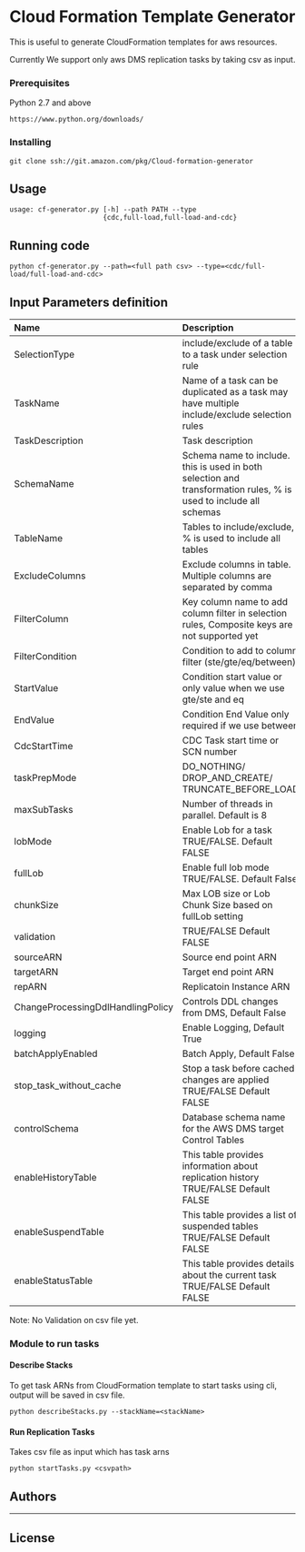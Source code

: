 # Cloud Formation Template Generator

This is useful to generate CloudFormation templates for aws resources. 

Currently We support only aws DMS replication tasks by taking csv as input.

### Prerequisites

Python 2.7 and above

```
https://www.python.org/downloads/
```

### Installing


```
git clone ssh://git.amazon.com/pkg/Cloud-formation-generator
```

## Usage

```
usage: cf-generator.py [-h] --path PATH --type
                       {cdc,full-load,full-load-and-cdc}
```
## Running code

```
python cf-generator.py --path=<full path csv> --type=<cdc/full-load/full-load-and-cdc>

```

## Input Parameters definition

| Name | Description | Required|
| :---- |:----------- |:--------|
| SelectionType | include/exclude of a table to a task under selection rule| True |
|TaskName|Name of a task can be duplicated as a task may have multiple include/exclude selection rules| True |
|TaskDescription|Task description | False |
| SchemaName | Schema name to include. this is used in both selection and transformation rules, % is used to include all schemas | True|
| TableName | Tables to include/exclude, % is used to include all tables | True |
| ExcludeColumns | Exclude columns in table. Multiple columns are separated by comma | False |
|FilterColumn | Key column name to add column filter in selection rules, Composite keys are not supported yet | FAlse |
| FilterCondition | Condition to add to column filter (ste/gte/eq/between) | False |
| StartValue | Condition start value or only value when we use gte/ste and eq | False |
| EndValue | Condition End Value only required if we use between | False |
| CdcStartTime | CDC Task start time or SCN number | False |
| taskPrepMode | DO_NOTHING/ DROP_AND_CREATE/ TRUNCATE_BEFORE_LOAD | True |
| maxSubTasks | Number of threads in parallel. Default is 8 | False | 
| lobMode | Enable Lob for a task TRUE/FALSE. Default FALSE | FALSE |
| fullLob | Enable full lob mode TRUE/FALSE. Default False | False |
|chunkSize| Max LOB size or Lob Chunk Size based on fullLob setting | False|
| validation | TRUE/FALSE Default FALSE | FALSE |
| sourceARN | Source end point ARN | TRUE |
| targetARN | Target end point ARN | TRUE |
| repARN | Replicatoin Instance ARN| TRUE |
| ChangeProcessingDdlHandlingPolicy | Controls DDL changes from DMS, Default False| False |
| logging | Enable Logging, Default True| False |
| batchApplyEnabled | Batch Apply, Default False| False || stop_task_with_cache |  Stop a task after a full load completes and cached changes are applied TRUE/FALSE Default FALSE | FALSE |
| stop_task_without_cache | Stop a task before cached changes are applied TRUE/FALSE Default FALSE | FALSE |
| controlSchema | Database schema name for the AWS DMS target Control Tables | False |
| enableHistoryTable | This table provides information about replication history TRUE/FALSE Default FALSE | FALSE |
| enableSuspendTable | This table provides a list of suspended tables TRUE/FALSE Default FALSE | FALSE |
| enableStatusTable | This table provides details about the current task TRUE/FALSE Default FALSE | FALSE |



Note: No Validation on csv file yet.


### Module to run tasks

#### Describe Stacks

To get task ARNs from CloudFormation template to start tasks using cli, output will be saved in csv file.

```
python describeStacks.py --stackName=<stackName>
```

#### Run Replication Tasks

Takes csv file as input which has task arns

```
python startTasks.py <csvpath>
```

## Authors

* ****


## License
